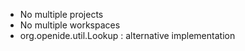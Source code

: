 * No multiple projects
* No multiple workspaces
* org.openide.util.Lookup : alternative implementation